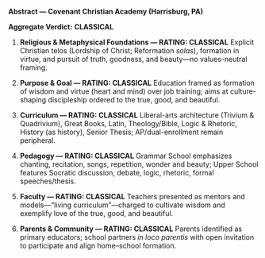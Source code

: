 **Abstract — Covenant Christian Academy (Harrisburg, PA)**

**Aggregate Verdict:** **CLASSICAL**

1. **Religious & Metaphysical Foundations — RATING: CLASSICAL**
   Explicit Christian telos (Lordship of Christ; Reformation _solas_), formation in virtue, and pursuit of truth, goodness, and beauty—no values-neutral framing.

2. **Purpose & Goal — RATING: CLASSICAL**
   Education framed as formation of wisdom and virtue (heart and mind) over job training; aims at culture-shaping discipleship ordered to the true, good, and beautiful.

3. **Curriculum — RATING: CLASSICAL**
   Liberal-arts architecture (Trivium & Quadrivium), Great Books, Latin, Theology/Bible, Logic & Rhetoric, History (as history), Senior Thesis; AP/dual-enrollment remain peripheral.

4. **Pedagogy — RATING: CLASSICAL**
   Grammar School emphasizes chanting, recitation, songs, repetition, wonder and beauty; Upper School features Socratic discussion, debate, logic, rhetoric, formal speeches/thesis.

5. **Faculty — RATING: CLASSICAL**
   Teachers presented as mentors and models—“living curriculum”—charged to cultivate wisdom and exemplify love of the true, good, and beautiful.

6. **Parents & Community — RATING: CLASSICAL**
   Parents identified as primary educators; school partners _in loco parentis_ with open invitation to participate and align home–school formation.
